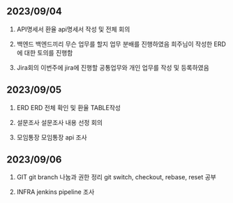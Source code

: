 ## 2023/09/04

1. API명세서
    환율 api명세서 작성 및 전체 회의

2. 백엔드
    백엔드끼리 무슨 업무를 할지 업무 분배를 진행하였음
    희주님이 작성한 ERD에 대한 토의를 진행함 

3. Jira회의
    이번주에 jira에 진행할 공통업무와 개인 업무를 작성 및 등록하였음


## 2023/09/05

1. ERD
    ERD 전체 확인 및 환율 TABLE작성

2. 설문조사
    설문조사 내용 선정 회의

3. 모임통장
    모임통장 api 조사


## 2023/09/06

1. GIT
    git branch 나눔과 권한 정리
    git switch, checkout, rebase, reset 공부

2. INFRA
    jenkins pipeline 조사

